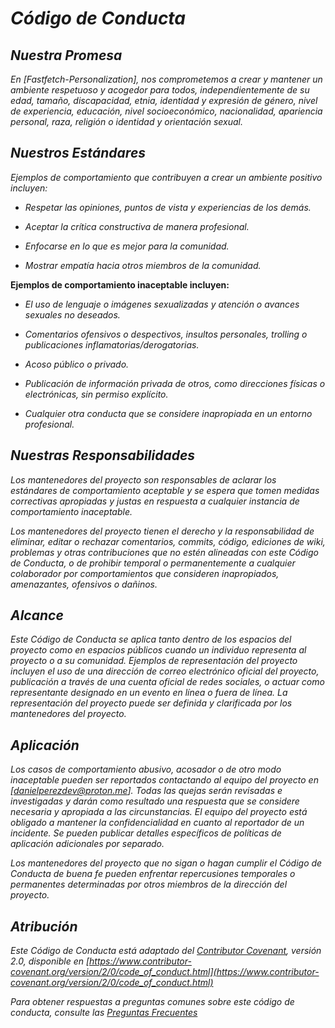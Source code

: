 <!-- Autor: Daniel Benjamin Perez Morales -->
<!-- GitHub: https://github.com/DanielPerezMoralesDev13 -->
<!-- Correo electrónico: danielperezdev@proton.me -->
# ***Código de Conducta***

## ***Nuestra Promesa***

*En [Fastfetch-Personalization], nos comprometemos a crear y mantener un ambiente respetuoso y acogedor para todos, independientemente de su edad, tamaño, discapacidad, etnia, identidad y expresión de género, nivel de experiencia, educación, nivel socioeconómico, nacionalidad, apariencia personal, raza, religión o identidad y orientación sexual.*

## ***Nuestros Estándares***

*Ejemplos de comportamiento que contribuyen a crear un ambiente positivo incluyen:*

- *Respetar las opiniones, puntos de vista y experiencias de los demás.*

- *Aceptar la crítica constructiva de manera profesional.*

- *Enfocarse en lo que es mejor para la comunidad.*

- *Mostrar empatía hacia otros miembros de la comunidad.*

**Ejemplos de comportamiento inaceptable incluyen:**

- *El uso de lenguaje o imágenes sexualizadas y atención o avances sexuales no deseados.*

- *Comentarios ofensivos o despectivos, insultos personales, trolling o publicaciones inflamatorias/derogatorias.*

- *Acoso público o privado.*

- *Publicación de información privada de otros, como direcciones físicas o electrónicas, sin permiso explícito.*

- *Cualquier otra conducta que se considere inapropiada en un entorno profesional.*

## ***Nuestras Responsabilidades***

*Los mantenedores del proyecto son responsables de aclarar los estándares de comportamiento aceptable y se espera que tomen medidas correctivas apropiadas y justas en respuesta a cualquier instancia de comportamiento inaceptable.*

*Los mantenedores del proyecto tienen el derecho y la responsabilidad de eliminar, editar o rechazar comentarios, commits, código, ediciones de wiki, problemas y otras contribuciones que no estén alineadas con este Código de Conducta, o de prohibir temporal o permanentemente a cualquier colaborador por comportamientos que consideren inapropiados, amenazantes, ofensivos o dañinos.*

## ***Alcance***

*Este Código de Conducta se aplica tanto dentro de los espacios del proyecto como en espacios públicos cuando un individuo representa al proyecto o a su comunidad. Ejemplos de representación del proyecto incluyen el uso de una dirección de correo electrónico oficial del proyecto, publicación a través de una cuenta oficial de redes sociales, o actuar como representante designado en un evento en línea o fuera de línea. La representación del proyecto puede ser definida y clarificada por los mantenedores del proyecto.*

## ***Aplicación***

*Los casos de comportamiento abusivo, acosador o de otro modo inaceptable pueden ser reportados contactando al equipo del proyecto en [danielperezdev@proton.me]. Todas las quejas serán revisadas e investigadas y darán como resultado una respuesta que se considere necesaria y apropiada a las circunstancias. El equipo del proyecto está obligado a mantener la confidencialidad en cuanto al reportador de un incidente. Se pueden publicar detalles específicos de políticas de aplicación adicionales por separado.*

*Los mantenedores del proyecto que no sigan o hagan cumplir el Código de Conducta de buena fe pueden enfrentar repercusiones temporales o permanentes determinadas por otros miembros de la dirección del proyecto.*

## ***Atribución***

*Este Código de Conducta está adaptado del [Contributor Covenant](https://www.contributor-covenant.org), versión 2.0, disponible en [https://www.contributor-covenant.org/version/2/0/code_of_conduct.html](https://www.contributor-covenant.org/version/2/0/code_of_conduct.html)*

*Para obtener respuestas a preguntas comunes sobre este código de conducta, consulte las [Preguntas Frecuentes](https://www.contributor-covenant.org/faq)*
